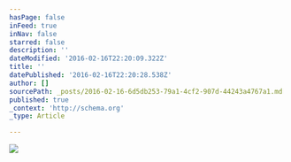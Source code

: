 ```yaml
---
hasPage: false
inFeed: true
inNav: false
starred: false
description: ''
dateModified: '2016-02-16T22:20:09.322Z'
title: ''
datePublished: '2016-02-16T22:20:28.538Z'
author: []
sourcePath: _posts/2016-02-16-6d5db253-79a1-4cf2-907d-44243a4767a1.md
published: true
_context: 'http://schema.org'
_type: Article

---
```

![](https://the-grid-user-content.s3-us-west-2.amazonaws.com/bed5a015-df92-45b7-87c3-630867a0a2b0.jpg)